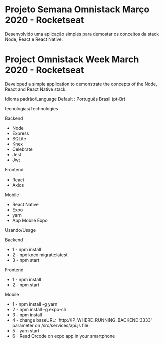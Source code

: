 # Projeto Semana Omnistack Março 2020 - Rocketseat

Desenvolvido uma aplicação simples para demostar os conceitos da stack Node, React e React Native.

# Project Omnistack Week March 2020 - Rocketseat

Developed a simple application to demonstrate the concepts of the Node, React and React Native stack.

Idioma padrão/Language Default : Português Brasil (pt-Br)

tecnologias/Technologies

Backend
* Node
* Express
* SQLite
* Knex
* Celebrate
* Jest 
* Jwt

Frontend
* React
* Axios

Mobile
* React Native
* Expo
* yarn
* App Mobile Expo

Usando/Usage

Backend

  * 1 - npm install
  * 2 - npx knex migrate:latest
  * 3 - npm start

Frontend 

  * 1 - npm install
  * 2 - npm start

Mobile

  * 1 - npm install -g yarn 
  * 2 - npm install -g expo-cli
  * 3 - npm install
  * 4 - change baseURL: 'http://IP_WHERE_RUNNING_BACKEND:3333' parameter on /src/services/api.js file
  * 5 - yarn start
  * 6 - Read Qrcode on expo app in your smartphone

